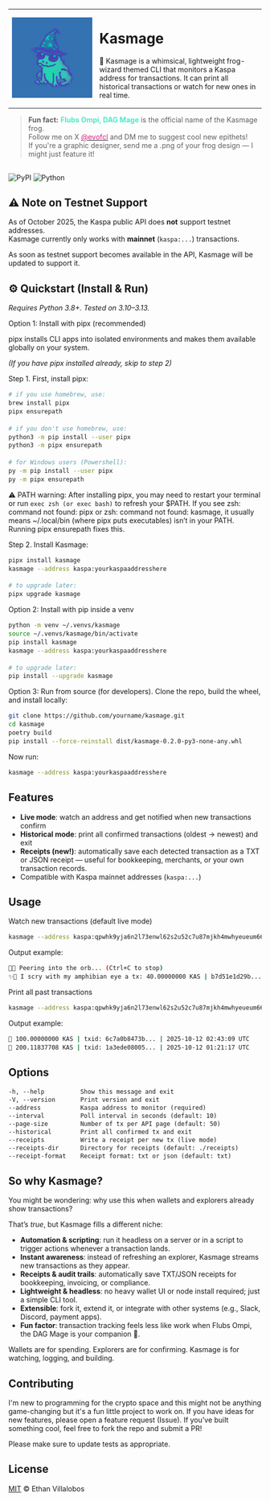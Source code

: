 <!-- ![alt text](assets/kasmage_alt.png "Kasmage") -->
<!-- ![alt text](assets/kasmage.png "Kasmage") -->

<table>
<tr>
<td width="160">
  <img src="assets/kasmage.png" width="160" alt="Flubs Ompi, DAG Mage"/>
</td>
<td>
  <h1>Kasmage</h1>
  <p>
    🐸 Kasmage is a whimsical, lightweight frog-wizard themed CLI that monitors a Kaspa address for transactions. It can print all historical transactions or watch for new ones in real time.
  </p>
</td>
</tr>
</table>

> **Fun fact:** <span style="color:#49eacb">**Flubs Ompi, DAG Mage**</span> is the official name of the Kasmage frog.    
> Follow me on X [<span style="color:#db1f83">@evofcl</span>](https://x.com/evofcl) and DM me to suggest cool new epithets!  
> If you're a graphic designer, send me a .png of your frog design — I might just feature it!

##
![PyPI](https://img.shields.io/pypi/v/kasmage) 
![Python](https://img.shields.io/pypi/pyversions/kasmage)

## ⚠️ Note on Testnet Support

As of October 2025, the Kaspa public API does **not** support testnet addresses.  
Kasmage currently only works with **mainnet** (`kaspa:...`) transactions.  

As soon as testnet support becomes available in the API, Kasmage will be updated to support it.

## ⚙️ Quickstart (Install & Run)
<i>Requires Python 3.8+. Tested on 3.10–3.13.</i>

Option 1: Install with pipx (recommended)

pipx installs CLI apps into isolated environments and makes them available globally on your system.

<i>(If you have pipx installed already, skip to step 2)</i>

Step 1.
First, install pipx:
```bash
# if you use homebrew, use:
brew install pipx
pipx ensurepath

# if you don't use homebrew, use:
python3 -m pip install --user pipx
python3 -m pipx ensurepath

# for Windows users (Powershell):
py -m pip install --user pipx
py -m pipx ensurepath
```

⚠️ PATH warning: After installing pipx, you may need to restart your terminal or run
    ```
    exec zsh (or exec bash)
    ```
to refresh your $PATH. If you see zsh: command not found: pipx or zsh: command not found: kasmage, it usually means ~/.local/bin (where pipx puts executables) isn’t in your PATH. Running pipx ensurepath fixes this.

Step 2.
Install Kasmage:
```bash
pipx install kasmage
kasmage --address kaspa:yourkaspaaddresshere

# to upgrade later:
pipx upgrade kasmage
```

Option 2: Install with pip inside a venv
```bash
python -m venv ~/.venvs/kasmage
source ~/.venvs/kasmage/bin/activate
pip install kasmage
kasmage --address kaspa:yourkaspaaddresshere

# to upgrade later:
pip install --upgrade kasmage
```

Option 3: Run from source (for developers). Clone the repo, build the wheel, and install locally:
```bash
git clone https://github.com/yourname/kasmage.git
cd kasmage
poetry build
pip install --force-reinstall dist/kasmage-0.2.0-py3-none-any.whl
```
Now run:
```bash
kasmage --address kaspa:yourkaspaaddresshere
```

## Features

- **Live mode**: watch an address and get notified when new transactions confirm  
- **Historical mode**: print all confirmed transactions (oldest → newest) and exit  
- **Receipts (new!)**: automatically save each detected transaction as a TXT or JSON receipt — useful for bookkeeping, merchants, or your own transaction records.  
- Compatible with Kaspa mainnet addresses (`kaspa:...`)  

## Usage

Watch new transactions (default live mode)
```bash
kasmage --address kaspa:qpwhk9yja6n2l73enwl62s2u52c7u87mjkh4mwhyeueum660ght4735mlsas5
```
Output example:
```bash
🐸🔮 Peering into the orb... (Ctrl+C to stop)
✨👀 I scry with my amphibian eye a tx: 40.00000000 KAS | b7d51e1d29b... | 2025-10-13 07:28:45 UTC
```
Print all past transactions
```bash
kasmage --address kaspa:qpwhk9yja6n2l73enwl62s2u52c7u87mjkh4mwhyeueum660ght4735mlsas5 --historical
```
Output example:
```bash
📜 100.00000000 KAS | txid: 6c7a0b8473b... | 2025-10-12 02:43:09 UTC
📜 200.11837708 KAS | txid: 1a3ede08005... | 2025-10-12 01:21:17 UTC
```

## Options
```
-h, --help          Show this message and exit
-V, --version       Print version and exit
--address           Kaspa address to monitor (required)
--interval          Poll interval in seconds (default: 10)
--page-size         Number of tx per API page (default: 50)
--historical        Print all confirmed tx and exit
--receipts          Write a receipt per new tx (live mode)
--receipts-dir      Directory for receipts (default: ./receipts)
--receipt-format    Receipt format: txt or json (default: txt)
```

## So why Kasmage?

You might be wondering: why use this when wallets and explorers already show transactions?

That’s <i>true</i>, but Kasmage fills a different niche:
- **Automation & scripting**: run it headless on a server or in a script to trigger actions whenever a transaction lands.
- **Instant awareness**: instead of refreshing an explorer, Kasmage streams new transactions as they appear.
- **Receipts & audit trails**: automatically save TXT/JSON receipts for bookkeeping, invoicing, or compliance.
- **Lightweight & headless**: no heavy wallet UI or node install required; just a simple CLI tool.
- **Extensible**: fork it, extend it, or integrate with other systems (e.g., Slack, Discord, payment apps).
- **Fun factor**: transaction tracking feels less like work when Flubs Ompi, the DAG Mage is your companion 🐸.

Wallets are for spending. Explorers are for confirming. Kasmage is for watching, logging, and building.

## Contributing

I'm new to programming for the crypto space and this might not be anything game-changing but
it's a fun little project to work on. If you have ideas for new features, 
please open a feature request (Issue).  If you’ve built something cool, feel 
free to fork the repo and submit a PR!  

Please make sure to update tests as appropriate.

## License
[MIT](https://github.com/ethanvillalobos8/kasmage/blob/main/LICENSE) © Ethan Villalobos